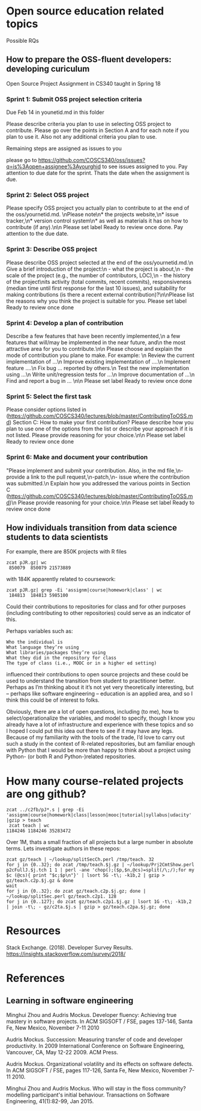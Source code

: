 # Open source education related topics

Possible RQs

## How to prepare the OSS-fluent developers: developing curiculum


Open Source Project Assignment in CS340 taught in Spring 18

### Sprint 1: Submit OSS project selection criteria
Due Feb 14 in younetid.md in this folder

Please describe criteria you plan to use in selecting OSS project to contribute. Please go over the points in 
Section A and for each note if you plan to use it. Also not any additional criteria you plan to use.

Remaining steps are assigned as issues to you

please go to https://github.com/COSCS340/oss/issues?q=is%3Aopen+assignee%3Ayourghid to see issues assigned to you. Pay attention to due date for the sprint. Thats the date when the assignment is due.

### Sprint 2:  Select OSS project
Please specify OSS project you actually plan to contribute to at the end of the oss/yournetid.md. \nPlease note\n* the projects website,\n* issue tracker,\n* version control system\n* as well as materials it has on how to contribute (if any).\n\n Please set label Ready to review once done. Pay attention to the due date.

### Sprint 3: Describe OSS project
Please describe OSS project selected at the end of the oss/yournetid.md.\n Give a brief introduction of the project:\n  - what the project is about,\n   - the scale of the project (e.g., the number of contributors, LOC),\n    - the history of the project\nits activity (total commits, recent commits), responsiveness (median time until first response for the last 10 issues), and suitability for making contributions (is there a recent external contribution)?\n\nPlease list the reasons why you think the project is suitable for you.  Please set label Ready to review once done

### Sprint 4: Develop a plan of contribution
Describe a few features that have been recently implemented,\n a few features that will/may be implemented in the near future, and\n the most attractive area for you to contribute.\n\n Please  choose and explain the mode of contribution you plane to make. For example: \n Review the current implementation of ...\n Improve existing implementation of ....\n Implement feature ....\n Fix bug ... reported by others.\n Test the new implementation using ...\n Write unit/regression tests for ...\n Improve documentation of ...\n Find and report a bug in ... \n\n  Please set label Ready to review once done

### Sprint 5: Select the first task
Please consider options listed in (https://github.com/COSCS340/lectures/blob/master/ContributingToOSS.md) Section C: How to make your first contribution? Please describe how you plan to use one of the options from the list or describe your approach if it is not listed. Please provide reasoning for your choice.\n\n  Please set label Ready to review once done


### Sprint 6: Make and document your contribution 
"Please implement and submit your contribution. Also, in the md file,\n- provide a link to the pull request,\n-patch,\n- issue where the contribution was submitted.\n Explain how you addressed the various points in Section C (https://github.com/COSCS340/lectures/blob/master/ContributingToOSS.md)\n Please provide reasoning for your choice.\n\n  Please set label Ready to review once done



## How individuals transition from data science students to data scientists

For example, there are 850K projects with R files
```
zcat pJR.gz| wc
 850079  850079 21573889
```
with 184K apparently related to coursework:
```
zcat pJR.gz| grep -Ei 'assignm|course|homework|class' | wc
 184813  184813 5985100
```

Could their contributions to repositories for class and for other purposes (including contributing to other repositories) could serve as an indicator of this.

Perhaps variables such as:
 

    Who the individual is
    What language they’re using
    What libraries/packages they’re using
    What they did in the repository for class
    The type of class (i.e., MOOC or in a higher ed setting)

 

influenced their contributions to open source projects and these could be used to understand the transition from student to practitioner better. Perhaps as I’m thinking about it it’s not yet very theoretically interesting, but – perhaps like software engineering – education is an applied area, and so I think this could be of interest to folks.

 
Obviously, there are a lot of open questions, including (to me), how to select/operationalize the variables, and model to specify, though I know you already have a lot of infrastructure and experience with these topics and so I hoped I could put this idea out there to see if it may have any legs. Because of my familiarity with the tools of the trade, I’d love to carry out such a study in the context of R-related repositories, but am familiar enough with Python that I would be more than happy to think about a project using Python- (or both R and Python-)related repositories. 

# How many course-related projects are ong github?
```
zcat ../c2fb/pJ*.s | grep -Ei 'assignm|course|homework|class|lesson|mooc|tutorial|syllabus|udacity' |gzip > teach
 zcat teach | wc
1184246 1184246 35283472
```

Over 1M, thats a small fraction of all projects but a large number in absolute terms.
Lets investigate authors in these repos:
```
zcat gz/teach | ~/lookup/splitSecCh.perl /tmp/teach. 32
for j in {0..32}; do zcat /tmp/teach.$j.gz | ~/lookup/Prj2CmtShow.perl p2cFullJ.$j.tch 1 1 | perl -ane 'chop();($p,$n,@cs)=split(/\;/);for my $c (@cs){ print "$c;$p\n"}' | lsort 5G -t\; -k1b,2 | gzip > gz/teach.c2p.$j.gz & done
wait
for j in {0..32}; do zcat gz/teach.c2p.$j.gz; done | ~/lookup/splitSec.perl gz/teach.c2p1. 128
for j in {0..127}; do zcat gz/teach.c2p1.$j.gz | lsort 1G -t\; -k1b,2 | join -t\; - gz/c2ta.$j.s | gzip > gz/teach.c2pa.$j.gz; done

```
# Resources

Stack Exchange. (2018). Developer Survey Results. https://insights.stackoverflow.com/survey/2018/
# References

## Learning in software engineering

Minghui Zhou and Audris Mockus. Developer fluency: Achieving true mastery in software projects. In ACM SIGSOFT / FSE, pages 137-146, Santa Fe, New Mexico, November 7-11 2010

Audris Mockus. Succession: Measuring transfer of code and developer productivity. In 2009 International Conference on Software Engineering, Vancouver, CA, May 12-22 2009. ACM Press.

Audris Mockus. Organizational volatility and its effects on software defects. In ACM SIGSOFT / FSE, pages 117-126, Santa Fe, New Mexico, November 7-11 2010. 

Minghui Zhou and Audris Mockus. Who will stay in the floss community? modelling participant's initial behaviour. Transactions on Software Engineering, 41(1):82-99, Jan 2015.
